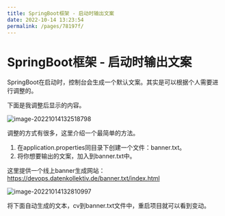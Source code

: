 ```yaml
---
title: SpringBoot框架 - 启动时输出文案
date: 2022-10-14 13:23:54
permalink: /pages/78197f/
---
```


# SpringBoot框架 - 启动时输出文案

SpringBoot在启动时，控制台会生成一个默认文案。其实是可以根据个人需要进行调整的。

下面是我调整后显示的内容。

![image-20221014132518798](https://file.pandacode.cn/blog/202210141325863.png)

调整的方式有很多，这里介绍一个最简单的方法。

1. 在application.properties同目录下创建一个文件：banner.txt。
2. 将你想要输出的文案，加入到banner.txt中。

这里提供一个线上banner生成网站：https://devops.datenkollektiv.de/banner.txt/index.html

![image-20221014132810997](https://file.pandacode.cn/blog/202210141328040.png)

将下面自动生成的文本，cv到banner.txt文件中，重启项目就可以看到变动。

